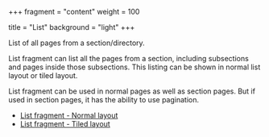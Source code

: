 +++
fragment = "content"
weight = 100

title = "List"
background = "light"
+++

List of all pages from a section/directory.

<!--more-->

List fragment can list all the pages from a section, including subsections and
pages inside those subsections. This listing can be shown in normal list layout
or tiled layout.

List fragment can be used in normal pages as well as section pages. But if used
in section pages, it has the ability to use pagination.

- [List fragment - Normal layout](#list)
- [List fragment - Tiled layout](#list-tiled)
